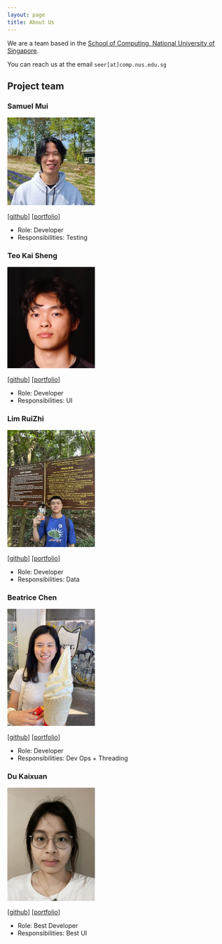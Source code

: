 ```yaml
---
layout: page
title: About Us
---
```


We are a team based in the [School of Computing, National University of Singapore](http://www.comp.nus.edu.sg).

You can reach us at the email `seer[at]comp.nus.edu.sg`

## Project team

### Samuel Mui

<img src="images/samuelmui8.png" width="200px">

[[github](https://github.com/samuelmui8)]
[[portfolio](team/samuelmui8.md)]

* Role: Developer
* Responsibilities: Testing

### Teo Kai Sheng

<img src="images/teoks0199.png" width="200px">

[[github](http://github.com/teoks0199)]
[[portfolio](team/teoks0199.md)]

* Role: Developer
* Responsibilities: UI

### Lim RuiZhi

<img src="images/ruizhi2001.png" width="200px">

[[github](https://github.com/Ruizhi2001)] 
[[portfolio](team/ruizhi2001.md)]

* Role: Developer
* Responsibilities: Data

### Beatrice Chen

<img src="images/beatrice.png" width="200px">

[[github](http://github.com/johndoe)]
[[portfolio](team/beatrice.md)]

* Role: Developer
* Responsibilities: Dev Ops + Threading

### Du Kaixuan

<img src="images/jamesebond.png" width="200px">

[[github](https://github.com/jamesebond)]
[[portfolio](team/johndoe.md)]

* Role: Best Developer
* Responsibilities: Best UI
